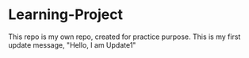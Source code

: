 # Learning-Project
This repo is my own repo, created for practice purpose.
This is my first update message, "Hello, I am Update1"
